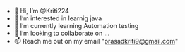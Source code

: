 - 👋 Hi, I’m @Kriti224
- 👀 I’m interested in learnig java
- 🌱 I’m currently learning Automation testing
- 💞️ I’m looking to collaborate on ...
- 📫 Reach me out on my email "prasadkriti9@gmail.com"

<!---
Kriti224/Kriti224 is a ✨ special ✨ repository because its `README.md` (this file) appears on your GitHub profile.
You can click the Preview link to take a look at your changes.
--->

